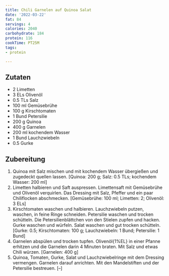 ```yaml
---
title: Chili Garnelen auf Quinoa Salat
date: '2022-03-22'
fat: 84
servings: 4
calories: 2040
carbohydrate: 184
protein: 116
cookTime: PT25M
tags:
- protein

---
```


## Zutaten
- 2 Limetten
- 3 ELs Olivenöl
- 0.5 TLs Salz
- 100 ml Gemüsebrühe
- 100 g Kirschtomaten
- 1 Bund Petersilie
- 200 g Quinoa
- 400 g Garnelen
- 200 ml kochendem Wasser
- 1 Bund Lauchzwiebeln
- 0.5 Gurke

## Zubereitung
 1. Quinoa mit Salz mischen und mit kochendem Wasser übergießen und zugedeckt quellen lassen.
    [Quinoa: 200 g; Salz: 0.5 TLs; kochendem Wasser: 200 ml]
 2. Limetten halbieren und Saft auspressen. Limettensaft mit Gemüsebrühe und Olivenöl verquirlen. Das Dressing mit Salz, Pfeffer und ein paar Chiliflocken abschmecken.
    [Gemüsebrühe: 100 ml; Limetten: 2; Olivenöl: 3 ELs]
 3. Kirschtomaten waschen und halbieren. Lauchzwiebeln putzen, waschen, in feine Ringe schneiden. Petersilie waschen und trocken schütteln. Die Petersilienblättchen von den Stielen zupfen und hacken. Gurke waschen und würfeln. Salat waschen und gut trocken schütteln.
    [Gurke: 0.5; Kirschtomaten: 100 g; Lauchzwiebeln: 1 Bund; Petersilie: 1 Bund]
 4. Garnelen abspülen und trocken tupfen. Olivenöl{1%EL} in einer Pfanne erhitzen und die Garnelen darin 4 Minuten braten. Mit Salz und etwas Chili würzen.
    [Garnelen: 400 g]
 5. Quinoa, Tomaten, Gurke, Salat und Lauchzwiebelringe mit dem Dressing vermengen. Garnelen darauf anrichten. Mit den Mandelstiften und der Petersilie bestreuen.
    [–]
